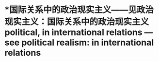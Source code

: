 # \*国际关系中的政治现实主义——见政治现实主义：国际关系中的政治现实主义 political, in international relations — see political realism: in international relations
